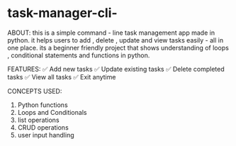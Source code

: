 # task-manager-cli-
ABOUT:
this is a simple command - line task management app made in python. it helps users to add , delete , update and view tasks easily - all in one place.
its a beginner friendly project that shows understanding of loops , conditional statements and functions in python.

FEATURES:
✅ Add new tasks
✅ Update existing tasks
✅ Delete completed tasks
✅ View all tasks
✅ Exit anytime

CONCEPTS USED:
1. Python functions
2. Loops and Conditionals
3. list operations
4. CRUD operations
5. user input handling

